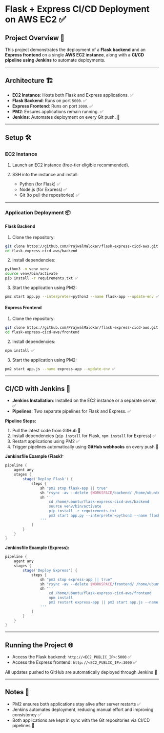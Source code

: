 # Flask + Express CI/CD Deployment on AWS EC2 ✅

## Project Overview 🚀

This project demonstrates the deployment of a **Flask backend** and an **Express frontend** on a single **AWS EC2 instance**, along with a **CI/CD pipeline using Jenkins** to automate deployments.

---

## Architecture 🏗️

* **EC2 Instance**: Hosts both Flask and Express applications. ✅
* **Flask Backend**: Runs on port `5000`. ✅
* **Express Frontend**: Runs on port `3000`. ✅
* **PM2**: Ensures applications remain running. ✅
* **Jenkins**: Automates deployment on every Git push. 🔄

---

## Setup 🛠️

### EC2 Instance

1. Launch an EC2 instance (free-tier eligible recommended).
2. SSH into the instance and install:

   * Python (for Flask) ✅
   * Node.js (for Express) ✅
   * Git (to pull the repositories) ✅

---

### Application Deployment 📦

#### Flask Backend

1. Clone the repository:

```bash
git clone https://github.com/PrajwalMalokar/flask-express-cicd-aws.git
cd flask-express-cicd-aws/backend
```

2. Install dependencies:

```bash
python3 -m venv venv
source venv/bin/activate
pip install -r requirements.txt ✅
```

3. Start the application using PM2:

```bash
pm2 start app.py --interpreter=python3 --name flask-app --update-env ✅
```

#### Express Frontend

1. Clone the repository:

```bash
git clone https://github.com/PrajwalMalokar/flask-express-cicd-aws.git
cd flask-express-cicd-aws/frontend
```

2. Install dependencies:

```bash
npm install ✅
```

3. Start the application using PM2:

```bash
pm2 start app.js --name express-app --update-env ✅
```

---

## CI/CD with Jenkins 🤖

* **Jenkins Installation**: Installed on the EC2 instance or a separate server. ✅
* **Pipelines**: Two separate pipelines for Flask and Express. ✅

**Pipeline Steps:**

1. Pull the latest code from GitHub 🔄
2. Install dependencies (`pip install` for Flask, `npm install` for Express) ✅
3. Restart applications using PM2 ✅
4. Trigger pipelines automatically using **GitHub webhooks** on every push 🔔

**Jenkinsfile Example (Flask):**

```groovy
pipeline {
    agent any
    stages {
        stage('Deploy Flask') {
            steps {
                sh "pm2 stop flask-app || true"
                sh "rsync -av --delete $WORKSPACE/backend/ /home/ubuntu/flask-express-cicd-aws/backend/"
                sh '''
                    cd /home/ubuntu/flask-express-cicd-aws/backend
                    source venv/bin/activate
                    pip install -r requirements.txt
                    pm2 start app.py --interpreter=python3 --name flask-app --update-env
                '''
            }
        }
    }
}
```

**Jenkinsfile Example (Express):**

```groovy
pipeline {
    agent any
    stages {
        stage('Deploy Express') {
            steps {
                sh "pm2 stop express-app || true"
                sh "rsync -av --delete $WORKSPACE/frontend/ /home/ubuntu/flask-express-cicd-aws/frontend/"
                sh '''
                    cd /home/ubuntu/flask-express-cicd-aws/frontend
                    npm install
                    pm2 restart express-app || pm2 start app.js --name express-app --update-env
                '''
            }
        }
    }
}
```

---

## Running the Project 🌐

* Access the Flask backend: `http://<EC2_PUBLIC_IP>:5000` ✅
* Access the Express frontend: `http://<EC2_PUBLIC_IP>:3000` ✅

All updates pushed to GitHub are automatically deployed through Jenkins 🔄

---

## Notes 📝

* PM2 ensures both applications stay alive after server restarts ✅
* Jenkins automates deployment, reducing manual effort and improving consistency ✅
* Both applications are kept in sync with the Git repositories via CI/CD pipelines 🔄
